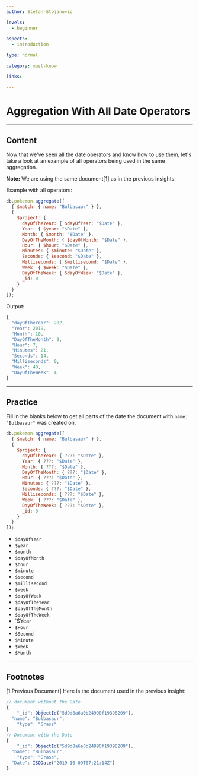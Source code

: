 ```yaml
---
author: Stefan-Stojanovic

levels:
  - beginner
  
aspects:
  - introduction

type: normal

category: must-know

links:

---
```

# Aggregation With All Date Operators
---
## Content

Now that we've seen all the date operators and know how to use them, let's take a look at an example of all operators being used in the same aggregation.

**Note:** We are using the same document[1] as in the previous insights.

Example with all operators:
```js
db.pokemon.aggregate([
  { $match: { name: "Bulbasaur" } },
  {
    $project: {
      dayOfTheYear: { $dayOfYear: "$Date" },
      Year: { $year: "$Date" },
      Month: { $month: "$Date" },
      DayOfTheMonth: { $dayOfMonth: "$Date" },
      Hour: { $hour: "$Date" },
      Minutes: { $minute: "$Date" },
      Seconds: { $second: "$Date" },
      Milliseconds: { $millisecond: "$Date" },
      Week: { $week: "$Date" },
      DayOfTheWeek: { $dayOfWeek: "$Date" },
      _id: 0
    }
  }
]);
```

Output:
```js
{ 
  "dayOfTheYear": 282, 
  "Year": 2019, 
  "Month": 10, 
  "DayOfTheMonth": 9, 
  "Hour": 7, 
  "Minutes": 21, 
  "Seconds": 14, 
  "Milliseconds": 0, 
  "Week": 40, 
  "DayOfTheWeek": 4 
}
```

---
## Practice

Fill in the blanks below to get all parts of the date the document with `name: "Bulbasaur"` was created on.
```js
db.pokemon.aggregate([
  { $match: { name: "Bulbasaur" } },
  {
    $project: {
      dayOfTheYear: { ???: "$Date" },
      Year: { ???: "$Date" },
      Month: { ???: "$Date" },
      DayOfTheMonth: { ???: "$Date" },
      Hour: { ???: "$Date" },
      Minutes: { ???: "$Date" },
      Seconds: { ???: "$Date" },
      Milliseconds: { ???: "$Date" },
      Week: { ???: "$Date" },
      DayOfTheWeek: { ???: "$Date" },
      _id: 0
    }
  }
]);
```

* `$dayOfYear`
* `$year`
* `$month`
* `$dayOfMonth`
* `$hour`
* `$minute`
* `$second`
* `$millisecond`
* `$week`
* `$dayOfWeek`
* `$dayOfTheYear`
* `$dayOfTheMonth`
* `$dayOfTheWeek`
* `$Year
* `$Hour`
* `$Second`
* `$Minute`
* `$Week`
* `$Month`

---
## Footnotes

[1:Previous Document]
Here is the document used in the previous insight:
```javascript
// document without the Date
{ 
	"_id": ObjectId("5d9d8a6a0b24990f19398209"),
  "name": "Bulbasaur",
	"type": "Grass"
}
// Document with the Date
{ 
	"_id": ObjectId("5d9d8a6a0b24990f19398209"),
  "name": "Bulbasaur",
	"type": "Grass",
  "Date": ISODate("2019-10-09T07:21:14Z")
}
```
